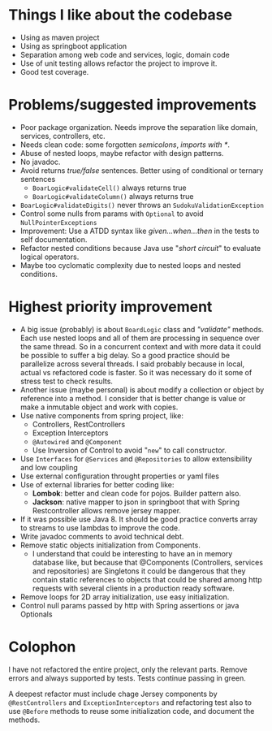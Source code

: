# Things I like about the codebase

- Using as maven project
- Using as springboot application
- Separation among web code and services, logic, domain code
- Use of unit testing allows refactor the project to improve it.
- Good test coverage.

# Problems/suggested improvements

- Poor package organization. Needs improve the separation like domain, services, controllers, etc.
- Needs clean code: some forgotten _semicolons_, _imports with *_.
- Abuse of nested loops, maybe refactor with design patterns.
- No javadoc.
- Avoid returns _true/false_ sentences. Better using of conditional or ternary sentences
    - `BoarLogic#validateCell()` always returns true   
    - `BoarLogic#validateColumn()` always returns true   
- `BoarLogic#validateDigits()` never throws an `SudokuValidationException`   
- Control some nulls from params with `Optional` to avoid `NullPointerExceptions`
- Improvement: Use a ATDD syntax like _given...when...then_ in the tests to self documentation.
- Refactor nested conditions because Java use "_short circuit_" to evaluate logical operators.
- Maybe too cyclomatic complexity due to nested loops and nested conditions.

# Highest priority improvement

- A big issue (probably) is about `BoardLogic` class and _"validate"_ methods. Each use nested loops and all of them are processing in sequence over the same thread. So in a concurrent context and with more data it could be possible to suffer a big delay. So a good practice should be parallelize across several threads. I said probably because in local, actual vs refactored code is faster. So it was necessary do it some of stress test to check results.
- Another issue (maybe personal) is about modify a collection or object by reference into a method. I consider that is better change is value or make a inmutable object and work with copies.  
- Use native components from spring project, like:
    - Controllers, RestControllers
    - Exception Interceptors
    - `@Autowired` and `@Component` 
    - Use Inversion of Control to avoid "`new`" to call constructor.
- Use `Interfaces` for `@Services` and `@Repositories` to allow extensibility and low coupling
- Use external configuration throught properties or yaml files
- Use of external libraries for better coding like:
    - **Lombok**: better and clean code for pojos. Builder pattern also.
    - **Jackson**: native mapper to json in springboot that with Spring Restcontroller allows remove jersey mapper.
- If it was possible use Java 8. It should be good practice converts array to streams to use lambdas to improve the code.
- Write javadoc comments to avoid technical debt.
- Remove static objects initialization from Components.
    - I understand that could be interesting to have an in memory database like, but because that @Components (Controllers, services and repositories) are Singletons it could be dangerous that they contain static references to objects that could be shared among http requests with several clients in a production ready software.
- Remove loops for 2D array initialization, use easy initialization.    
- Control null params passed by http with Spring assertions or java Optionals  

# Colophon

I have not refactored the entire project, only the relevant parts. Remove errors and always supported by tests. Tests continue passing in green.

A deepest refactor must include chage Jersey components by `@RestControllers` and `ExceptionInterceptors` and refactoring test also to use `@Before` methods to reuse some initialization code, and document the methods.
